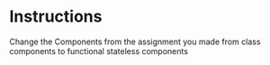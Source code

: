 # Instructions

Change the Components from the assignment you made from class components to functional stateless components

